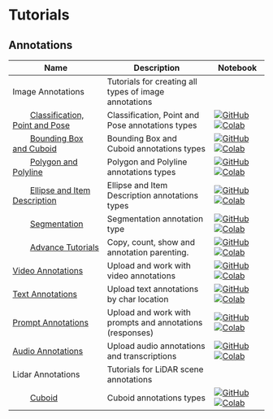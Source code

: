 # Tutorials

## Annotations
| Name | Description | Notebook |
| --- | --- | --- |
| <div>Image Annotations</div> | Tutorials for creating all types of image annotations | |
| <div>&nbsp;&nbsp;&nbsp;&nbsp;&nbsp;&nbsp;&nbsp;&nbsp;[Classification, Point and Pose](annotations/image/classification_point_and_pose/chapter.md)</div> | Classification, Point and Pose annotations types | [![GitHub](https://badgen.net/badge/icon/github?icon=github&label)](https://github.com/dataloop-ai/dtlpy-documentation/blob/main/tutorials/annotations/image/classification_point_and_pose/chapter.ipynb) [![Colab](https://colab.research.google.com/assets/colab-badge.svg)](https://colab.research.google.com/github/dataloop-ai/dtlpy-documentation/blob/main/tutorials/annotations/image/classification_point_and_pose/chapter.ipynb) |
| <div>&nbsp;&nbsp;&nbsp;&nbsp;&nbsp;&nbsp;&nbsp;&nbsp;[Bounding Box and Cuboid](annotations/image/bounding_box_and_cuboid/chapter.md)</div> | Bounding Box and Cuboid annotations types | [![GitHub](https://badgen.net/badge/icon/github?icon=github&label)](https://github.com/dataloop-ai/dtlpy-documentation/blob/main/tutorials/annotations/image/bounding_box_and_cuboid/chapter.ipynb) [![Colab](https://colab.research.google.com/assets/colab-badge.svg)](https://colab.research.google.com/github/dataloop-ai/dtlpy-documentation/blob/main/tutorials/annotations/image/bounding_box_and_cuboid/chapter.ipynb) |
| <div>&nbsp;&nbsp;&nbsp;&nbsp;&nbsp;&nbsp;&nbsp;&nbsp;[Polygon and Polyline](annotations/image/polygon_and_polyline/chapter.md)</div> | Polygon and Polyline annotations types | [![GitHub](https://badgen.net/badge/icon/github?icon=github&label)](https://github.com/dataloop-ai/dtlpy-documentation/blob/main/tutorials/annotations/image/polygon_and_polyline/chapter.ipynb) [![Colab](https://colab.research.google.com/assets/colab-badge.svg)](https://colab.research.google.com/github/dataloop-ai/dtlpy-documentation/blob/main/tutorials/annotations/image/polygon_and_polyline/chapter.ipynb) |
| <div>&nbsp;&nbsp;&nbsp;&nbsp;&nbsp;&nbsp;&nbsp;&nbsp;[Ellipse and Item Description](annotations/image/ellipse_and_item_description/chapter.md)</div> | Ellipse and Item Description annotations types | [![GitHub](https://badgen.net/badge/icon/github?icon=github&label)](https://github.com/dataloop-ai/dtlpy-documentation/blob/main/tutorials/annotations/image/ellipse_and_item_description/chapter.ipynb) [![Colab](https://colab.research.google.com/assets/colab-badge.svg)](https://colab.research.google.com/github/dataloop-ai/dtlpy-documentation/blob/main/tutorials/annotations/image/ellipse_and_item_description/chapter.ipynb) |
| <div>&nbsp;&nbsp;&nbsp;&nbsp;&nbsp;&nbsp;&nbsp;&nbsp;[Segmentation](annotations/image/segmentation/chapter.md)</div> | Segmentation annotation type | [![GitHub](https://badgen.net/badge/icon/github?icon=github&label)](https://github.com/dataloop-ai/dtlpy-documentation/blob/main/tutorials/annotations/image/segmentation/chapter.ipynb) [![Colab](https://colab.research.google.com/assets/colab-badge.svg)](https://colab.research.google.com/github/dataloop-ai/dtlpy-documentation/blob/main/tutorials/annotations/image/segmentation/chapter.ipynb) |
| <div>&nbsp;&nbsp;&nbsp;&nbsp;&nbsp;&nbsp;&nbsp;&nbsp;[Advance Tutorials](annotations/image/advance_tutorials/chapter.md)</div> | Copy, count, show and annotation parenting. | [![GitHub](https://badgen.net/badge/icon/github?icon=github&label)](https://github.com/dataloop-ai/dtlpy-documentation/blob/main/tutorials/annotations/image/advance_tutorials/chapter.ipynb) [![Colab](https://colab.research.google.com/assets/colab-badge.svg)](https://colab.research.google.com/github/dataloop-ai/dtlpy-documentation/blob/main/tutorials/annotations/image/advance_tutorials/chapter.ipynb) |
| <div>[Video Annotations](annotations/video/chapter.md)</div> | Upload and work with video annotations | [![GitHub](https://badgen.net/badge/icon/github?icon=github&label)](https://github.com/dataloop-ai/dtlpy-documentation/blob/main/tutorials/annotations/video/chapter.ipynb) [![Colab](https://colab.research.google.com/assets/colab-badge.svg)](https://colab.research.google.com/github/dataloop-ai/dtlpy-documentation/blob/main/tutorials/annotations/video/chapter.ipynb) |
| <div>[Text Annotations](annotations/text/chapter.md)</div> | Upload text annotations by char location | [![GitHub](https://badgen.net/badge/icon/github?icon=github&label)](https://github.com/dataloop-ai/dtlpy-documentation/blob/main/tutorials/annotations/text/chapter.ipynb) [![Colab](https://colab.research.google.com/assets/colab-badge.svg)](https://colab.research.google.com/github/dataloop-ai/dtlpy-documentation/blob/main/tutorials/annotations/text/chapter.ipynb) |
| <div>[Prompt Annotations](annotations/prompts/chapter.md)</div> | Upload and work with prompts and annotations (responses) | [![GitHub](https://badgen.net/badge/icon/github?icon=github&label)](https://github.com/dataloop-ai/dtlpy-documentation/blob/main/tutorials/annotations/prompts/chapter.ipynb) [![Colab](https://colab.research.google.com/assets/colab-badge.svg)](https://colab.research.google.com/github/dataloop-ai/dtlpy-documentation/blob/main/tutorials/annotations/prompts/chapter.ipynb) |
| <div>[Audio Annotations](annotations/audio/chapter.md)</div> | Upload audio annotations and transcriptions | [![GitHub](https://badgen.net/badge/icon/github?icon=github&label)](https://github.com/dataloop-ai/dtlpy-documentation/blob/main/tutorials/annotations/audio/chapter.ipynb) [![Colab](https://colab.research.google.com/assets/colab-badge.svg)](https://colab.research.google.com/github/dataloop-ai/dtlpy-documentation/blob/main/tutorials/annotations/audio/chapter.ipynb) |
| <div>Lidar Annotations</div> | Tutorials for LiDAR scene annotations | |
| <div>&nbsp;&nbsp;&nbsp;&nbsp;&nbsp;&nbsp;&nbsp;&nbsp;[Cuboid](annotations/lidar/cuboid/chapter.md)</div> | Cuboid annotations types | [![GitHub](https://badgen.net/badge/icon/github?icon=github&label)](https://github.com/dataloop-ai/dtlpy-documentation/blob/main/tutorials/annotations/lidar/cuboid/chapter.ipynb) [![Colab](https://colab.research.google.com/assets/colab-badge.svg)](https://colab.research.google.com/github/dataloop-ai/dtlpy-documentation/blob/main/tutorials/annotations/lidar/cuboid/chapter.ipynb) |